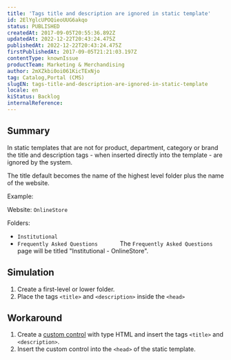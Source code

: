 ```yaml
---
title: 'Tags title and description are ignored in static template'
id: 2ElYglcUPOQieoUUG6akqo
status: PUBLISHED
createdAt: 2017-09-05T20:55:36.892Z
updatedAt: 2022-12-22T20:43:24.475Z
publishedAt: 2022-12-22T20:43:24.475Z
firstPublishedAt: 2017-09-05T21:21:03.197Z
contentType: knownIssue
productTeam: Marketing & Merchandising
author: 2mXZkbi0oi061KicTExNjo
tag: Catalog,Portal (CMS)
slugEN: tags-title-and-description-are-ignored-in-static-template
locale: en
kiStatus: Backlog
internalReference: 
---
```


## Summary

In static templates that are not for product, department, category or brand the title and description tags - when inserted directly into the template - are ignored by the system.

The title default becomes the name of the highest level folder plus the name of the website.

Example:

Website: `OnlineStore`

Folders:
- `Institutional`
- `Frequently Asked Questions`
           
The `Frequently Asked Questions` page will be titled "Institutional - OnlineStore".

## Simulation

1. Create a first-level or lower folder.
2. Place the tags `<title>` and `<description>` inside the `<head>`

## Workaround

1. Create a [custom control](/en/faq/what-is-the-purpose-of-the-customized-control) with type HTML and insert the tags `<title>` and `<description>`.
2. Insert the custom control into the `<head>` of the static template.

